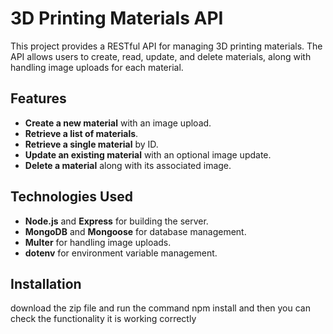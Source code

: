 # 3D Printing Materials API

This project provides a RESTful API for managing 3D printing materials. The API allows users to create, read, update, and delete materials, along with handling image uploads for each material.

## Features

- **Create a new material** with an image upload.
- **Retrieve a list of materials**.
- **Retrieve a single material** by ID.
- **Update an existing material** with an optional image update.
- **Delete a material** along with its associated image.

## Technologies Used

- **Node.js** and **Express** for building the server.
- **MongoDB** and **Mongoose** for database management.
- **Multer** for handling image uploads.
- **dotenv** for environment variable management.

## Installation

download the zip file and run the command npm install and then you can check the functionality it is working correctly

